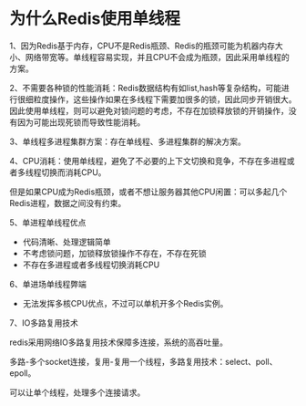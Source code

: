 # 为什么Redis使用单线程

1、因为Redis基于内存，CPU不是Redis瓶颈、Redis的瓶颈可能为机器内存大小、网络带宽等。单线程容易实现，并且CPU不会成为瓶颈，因此采用单线程的方案。

2、不需要各种锁的性能消耗：Redis数据结构有如list,hash等复杂结构，可能进行很细粒度操作，这些操作如果在多线程下需要加很多的锁，因此同步开销很大。因此使用单线程，则可以避免对锁问题的考虑，不存在加锁释放锁的开销操作，没有因为可能出现死锁而导致性能消耗。

3、单线程多进程集群方案：存在单线程、多进程集群的解决方案。

4、CPU消耗：使用单线程，避免了不必要的上下文切换和竞争，不存在多进程或者多线程切换而消耗CPU。

但是如果CPU成为Redis瓶颈，或者不想让服务器其他CPU闲置：可以多起几个Redis进程，数据之间没有约束。

5、单进程单线程优点

- 代码清晰、处理逻辑简单
- 不考虑锁问题，加锁释放锁操作不存在，不存在死锁
- 不存在多进程或者多线程切换消耗CPU

6、单进场单线程弊端

- 无法发挥多核CPU优点，不过可以单机开多个Redis实例。

7、IO多路复用技术

redis采用网络IO多路复用技术保障多连接，系统的高吞吐量。

多路-多个socket连接，复用-复用一个线程，多路复用技术：select、poll、epoll。

可以让单个线程，处理多个连接请求。

